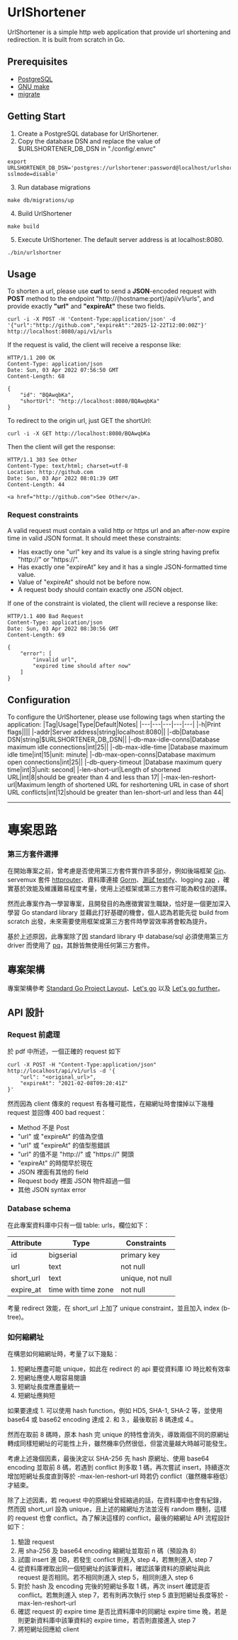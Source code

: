 # UrlShortener

UrlShortener is a simple http web application that provide url shortening and redirection. It is built from scratch in Go.

## Prerequisites
- [PostgreSQL](https://www.postgresql.org/)
- [GNU make](https://www.gnu.org/software/make/)
- [migrate](https://github.com/golang-migrate/migrate)

## Getting Start
1. Create a PostgreSQL database for UrlShortener.
2. Copy the database DSN and replace the value of $URLSHORTENER_DB_DSN in "./config/.envrc"
```
export URLSHORTENER_DB_DSN='postgres://urlshortener:password@localhost/urlshortener?sslmode=disable' 
```
3. Run database migrations
```
make db/migrations/up
```
4. Build UrlShortener
```
make build
```
5. Execute UrlShortener. The default server address is at localhost:8080.
```
./bin/urlshortner
```

## Usage
To shorten a url, please use <strong>curl</strong> to send a <strong>JSON</strong>-encoded request with <strong>POST</strong> method to the endpoint "http://{hostname:port}/api/v1/urls", and provide exactly <strong>"url"</strong> and <strong>"expireAt"</strong> these two fields.
```
curl -i -X POST -H 'Content-Type:application/json' -d '{"url":"http://github.com","expireAt":"2025-12-22T12:00:00Z"}' http://localhost:8080/api/v1/urls
```

If the request is valid, the client will receive a response like:
```
HTTP/1.1 200 OK
Content-Type: application/json
Date: Sun, 03 Apr 2022 07:56:50 GMT
Content-Length: 68

{
	"id": "BQAwqbKa",
	"shortUrl": "http://localhost:8080/BQAwqbKa"
}
```

To redirect to the origin url, just GET the shortUrl:
```
curl -i -X GET http://localhost:8080/BQAwqbKa
```
Then the client will get the response:
```
HTTP/1.1 303 See Other
Content-Type: text/html; charset=utf-8
Location: http://github.com
Date: Sun, 03 Apr 2022 08:01:39 GMT
Content-Length: 44

<a href="http://github.com">See Other</a>.
```

### Request constraints
A valid request must contain a valid http or https url and an after-now expire time in valid JSON format. It should meet these constraints:
- Has exactly one "url" key and its value is a single string having prefix "http://" or "https://".
- Has exactly one "expireAt" key and it has a single JSON-formatted time value.
- Value of "expireAt" should not be before now.
- A request body should contain exactly one JSON object.

If one of the constraint is violated, the client will recieve a response like:
```
HTTP/1.1 400 Bad Request
Content-Type: application/json
Date: Sun, 03 Apr 2022 08:30:56 GMT
Content-Length: 69

{
	"error": [
		"invalid url",
		"expired time should after now"
	]
}
```

## Configuration
To configure the UrlShortener, please use following tags when starting the application:
|Tag|Usage|Type|Default|Notes|
|---|---|---|---|---|
|-h|Print flags||||
|-addr|Server address|string|localhost:8080||
|-db|Database DSN|string|$URLSHORTENER_DB_DSN||
|-db-max-idle-conns|Database maximum idle connections|int|25||
|-db-max-idle-time |Database maximum idle time|int|15|unit: minute|
|-db-max-open-conns|Database maximum open connections|int|25||
|-db-query-timeout |Database maximum query time|int|3|unit: second|
|-len-short-url|Length of shortened URL|int|8|should be greater than 4 and less than 17|
|-max-len-reshort-url|Maximum length of shortened URL for reshortening URL in case of short URL conflicts|int|12|should be greater than len-short-url and less than 44|

___

# 專案思路

### 第三方套件選擇
在開始專案之前，曾考慮是否使用第三方套件實作許多部分，例如後端框架 [Gin](https://github.com/gin-gonic/gin)、 servemux 套件 [httprouter](https://github.com/julienschmidt/httprouter)、資料庫連接 [Gorm](https://gorm.io/)、[測試 testify](https://github.com/stretchr/testify)、logging [zap](https://github.com/uber-go/zap) ，確實基於效能及維護難易程度考量，使用上述框架或第三方套件可能為較佳的選擇。

然而此專案作為一學習專案，且開發目的為應徵實習生職缺，恰好是一個更加深入學習 Go standard library 並藉此打好基礎的機會，個人認為若能先從 build from scratch 出發，未來需要使用框架或第三方套件時學習效率將會較為提升。

基於上述原因，此專案除了因 standard library 中 database/sql 必須使用第三方 driver 而使用了 [pq](github.com/lib/pq)，其餘皆無使用任何第三方套件。

## 專案架構
專案架構參考 [Standard Go Project Layout](https://github.com/golang-standards/project-layout)、[Let's go](https://lets-go.alexedwards.net/) 以及 [Let's go further](https://lets-go-further.alexedwards.net/)。

## API 設計

### Request 前處理
於 pdf 中所述，一個正確的 request 如下
```
curl -X POST -H "Content-Type:application/json" http://localhost/api/v1/urls -d '{ 
    "url": "<original_url>", 
    "expireAt": "2021-02-08T09:20:41Z" 
}' 
```
然而因為 client 傳來的 request 有各種可能性，在縮網址時會擋掉以下幾種 request 並回傳 400 bad request：
- Method 不是 Post
- "url" 或 "expireAt" 的值為空值
- "url" 或 "expireAt" 的值型態錯誤
- "url" 的值不是 "http://" 或 "https://" 開頭
- "expireAt" 的時間早於現在
- JSON 裡面有其他的 field
- Request body 裡面 JSON 物件超過一個
- 其他 JSON syntax error

### Database schema
在此專案資料庫中只有一個 table: urls，欄位如下：

| Attribute | Type | Constraints |
| -------- | -------- | -------- |
| id     | bigserial     | primary key |
| url     | text     | not null |
| short_url     | text     | unique, not null |
|expire_at|time with time zone| not null|

考量 redirect 效能，在 short_url 上加了 unique constraint，並且加入 index (b-tree)。

### 如何縮網址
在構思如何縮網址時，考量了以下幾點：
1. 短網址應盡可能 unique，如此在 redirect 的 api 要從資料庫 IO 時比較有效率
2. 短網址應使人眼容易閱讀
3. 短網址長度應盡量統一
4. 短網址應夠短


如果要達成 1. 可以使用 hash function，例如 HD5, SHA-1, SHA-2 等，並使用 base64 或 base62 encoding 達成 2. 和 3.，最後取前 8 碼達成 4.。

然而在取前 8 碼時，原本 hash 完 unique 的特性會消失，導致兩個不同的原網址轉成同樣短網址的可能性上升，雖然機率仍然很低，但當流量越大時越可能發生。

考慮上述幾個因素，最後決定以 SHA-256 先 hash 原網址、使用 base64 encoding 並取前 8 碼，若遇到 conflict 則多取 1 碼，再次嘗試 insert，持續逐次增加短網址長度直到等於 -max-len-reshort-url 時若仍 conflict（雖然機率極低）才結束。

除了上述因素，若 request 中的原網址曾經縮過的話，在資料庫中也會有紀錄，然而因 short_url 設為 unique，且上述的縮網址方法並沒有 random 機制，這樣的 request 也會 conflict。為了解決這樣的 conflict，最後的縮網址 API 流程設計如下：

1. 驗證 request
2. 用 sha-256 及 base64 encoding 縮網址並取前 n 碼（預設為 8）
3. 試圖 insert 進 DB，若發生 conflict 則進入 step 4，若無則進入 step 7
4. 從資料庫裡取出同一個短網址的該筆資料，確認該筆資料的原網址與此 request 是否相同。若不相同則進入 step 5，相同則進入 step 6
5. 對於 hash 及 encoding 完後的短網址多取 1 碼，再次 insert 確認是否 conflict。若無則進入 step 7，若有則再次執行 step 5 直到短網址長度等於 -max-len-reshort-url
6. 確認 request 的 expire time 是否比資料庫中的同網址 expire time 晚，若是則更新資料庫中該筆資料的 expire time，若否則直接進入 step 7
7. 將短網址回應給 client
